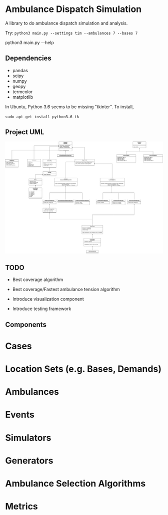 # Ambulance Dispatch Simulation

A library to do ambulance dispatch simulation and analysis.

Try: `python3 main.py --settings tim --ambulances 7 --bases 7`

python3 main.py --help

## Dependencies

- pandas
- scipy
- numpy
- geopy
- termcolor
- matplotlib

In Ubuntu, Python 3.6 seems to be missing "tkinter". To install,

`sudo apt-get install python3.6-tk`

## Project UML

![](uml/ems_uml.png)


## TODO

- Best coverage algorithm

- Best coverage/Fastest ambulance tension algorithm
  
- Introduce visualization component

- Introduce testing framework


## Components

# Cases
# Location Sets (e.g. Bases, Demands)
# Ambulances
# Events
# Simulators
# Generators
# Ambulance Selection Algorithms
# Metrics
